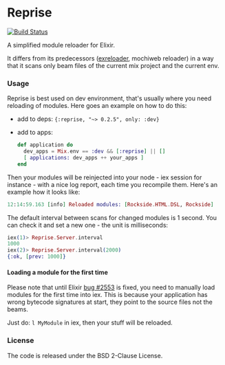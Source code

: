 # Reprise
[![Build Status](https://travis-ci.org/herenowcoder/reprise.svg?branch=master)](https://travis-ci.org/herenowcoder/reprise)

A simplified module reloader for Elixir.

It differs from its predecessors ([exreloader][1], mochiweb reloader)
in a way that it scans only beam files of the current mix project
and the current env.

[1]: http://github.com/yrashk/exreloader

### Usage

Reprise is best used on dev environment, that's usually where
you need reloading of modules. Here goes an example on how
to do this:

- add to deps: 
  `{:reprise, "~> 0.2.5", only: :dev}`

- add to apps:
    ```Elixir
    def application do
      dev_apps = Mix.env == :dev && [:reprise] || []
      [ applications: dev_apps ++ your_apps ]
    end
    ```

Then your modules will be reinjected into your node - iex session
for instance - with a nice log report, each time you recompile them.
Here's an example how it looks like:
```Elixir
12:14:59.163 [info] Reloaded modules: [Rockside.HTML.DSL, Rockside]
```

The default interval between scans for changed modules is 1 second.
You can check it and set a new one - the unit is milliseconds:
```Elixir
iex(1)> Reprise.Server.interval
1000
iex(2)> Reprise.Server.interval(2000)
{:ok, [prev: 1000]}
```

#### Loading a module for the first time

Please note that until Elixir [bug #2553](https://github.com/elixir-lang/elixir/issues/2533)
is fixed, you need to manually load modules for the first time into iex.
This is because your application has wrong bytecode signatures at start,
they point to the source files not the beams.

Just do: `l MyModule` in iex, then your stuff will be reloaded.

### License

The code is released under the BSD 2-Clause License.

